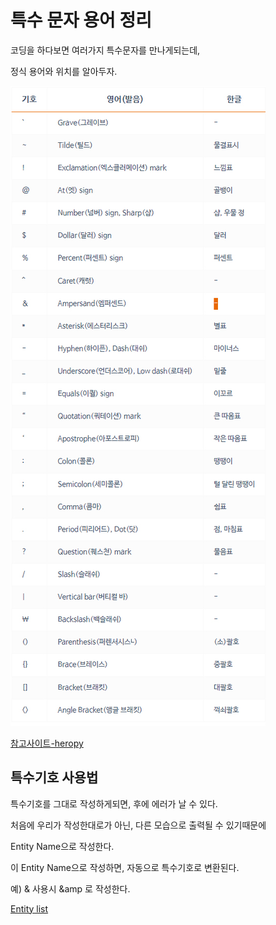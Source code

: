 # 특수 문자 용어 정리 
코딩을 하다보면 여러가지 특수문자를 만나게되는데, 

정식 용어와 위치를 알아두자.

![Alt text](../IMG/entity.jpg)


[참고사이트-heropy](https://heropy.blog/2019/04/24/html-css-starter/)

## 특수기호 사용법

특수기호를 그대로 작성하게되면, 후에 에러가 날 수 있다.

처음에 우리가 작성한대로가 아닌, 다른 모습으로 출력될 수 있기때문에

Entity Name으로 작성한다.

이 Entity Name으로 작성하면, 자동으로 특수기호로 변환된다.

예) & 사용시 &amp 로 작성한다.



[Entity list](https://www.freeformatter.com/html-entities.html)

